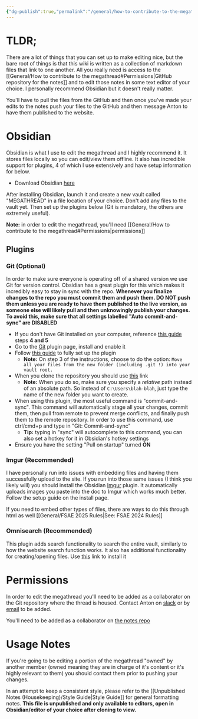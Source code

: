 ```yaml
---
{"dg-publish":true,"permalink":"/general/how-to-contribute-to-the-megathread/"}
---
```


# TLDR;
There are a lot of things that you can set up to make editing nice, but the bare root of things is that this wiki is written as a collection of markdown files that link to one another. All you really need is access to the [[General/How to contribute to the megathread#Permissions\|GitHub repository for the notes]] and to edit those notes in some text editor of your choice. I personally recommend Obsidian but it doesn't really matter.

You'll have to pull the files from the GitHub and then once you've made your edits to the notes push your files to the GitHub and then message Anton to have them published to the website.
# Obsidian
Obsidian is what I use to edit the megathread and I highly recommend it. It stores files locally so you can edit/view them offline. It also has incredible support for plugins, 4 of which I use extensively and have setup information for below.
- Download Obsidian [here](https://obsidian.md/download)

After installing Obsidian, launch it and create a new vault called "MEGATHREAD" in a file location of your choice. Don't add any files to the vault yet. Then set up the plugins below (Git is mandatory, the others are extremely useful).

**Note:** in order to edit the megathread, you'll need [[General/How to contribute to the megathread#Permissions\|permissions]]
## Plugins
### Git (Optional)
In order to make sure everyone is operating off of a shared version we use Git for version control. Obsidian has a great plugin for this which makes it incredibly easy to stay in sync with the repo. **Whenever you finalize changes to the repo you must commit them and push them. DO NOT push them unless you are ready to have them published to the live version, as someone else will likely pull and then unknowingly publish your changes. To avoid this, make sure that all settings labelled "Auto commit-and-sync" are DISABLED** 
- If you don't have Git installed on your computer, reference [this guide](https://nfr-learn.ue.r.appspot.com/lessons/4/3/) steps **4 and 5**
- Go to the [Git](obsidian://show-plugin?id=obsidian-git) plugin page, install and enable it
- Follow [this guide](https://publish.obsidian.md/git-doc/Getting+Started) to fully set up the plugin
	- **Note:** On step 3 of the instructions, choose to do the option: `Move all your files from the new folder (including .git !) into your vault root.`
- When you clone the repository you should use [this](https://github.com/antonwalvoord/nfr-megathread-notes.git) link
	- **Note:** When you do so, make sure you specify a *relative* path instead of an absolute path. So instead of `C:\Users\blah-blah`, just type the name of the new folder you want to create.
- When using this plugin, the most useful command is "commit-and-sync". This command will automatically stage all your changes, commit them, then pull from remote to prevent merge conflicts, and finally push them to the remote repository. In order to use this command, use ctrl/cmd+p and type in "Git: Commit-and-sync"
	- **Tip:** typing in "sync" will autocomplete to this command, you can also set a hotkey for it in Obsidian's hotkey settings
- Ensure you have the setting "Pull on startup" turned **ON**
### Imgur (Recommended)
I have personally run into issues with embedding files and having them successfully upload to the site. If you run into those same issues (I think you likely will) you should install the Obsidian [Imgur](obsidian://show-plugin?id=obsidian-imgur-plugin) plugin. It automatically uploads images you paste into the doc to Imgur which works much better. Follow the setup guide on the install page.

If you need to embed other types of files, there are ways to do this through html as well [[General/FSAE 2025 Rules\|See: FSAE 2024 Rules]]
### Omnisearch (Recommended)
This plugin adds search functionality to search the entire vault, similarly to how the website search function works. It also has additional functionality for creating/opening files. Use [this](obsidian://show-plugin?id=omnisearch) link to install it
# Permissions
In order to edit the megathread you'll need to be added as a collaborator on the Git repository where the thread is housed. Contact Anton on [slack](https://nufsae.slack.com/team/U05U23W4WJV) or by [email](mailto:antonwalvoord2027@u.northwestern.edu) to be added.

You'll need to be added as a collaborator on [the notes repo](https://github.com/antonwalvoord/nfr-megathread-notes)
# Usage Notes
If you're going to be editing a portion of the megathread "owned" by another member (owned meaning they are in charge of it's content or it's highly relevant to them) you should contact them prior to pushing your changes.

In an attempt to keep a consistent style, please refer to the [[Unpublished Notes (Housekeeping)/Style Guide\|Style Guide]] for general formatting notes. **This file is unpublished and only available to editors, open in Obsidian/editor of your choice after cloning to view.**